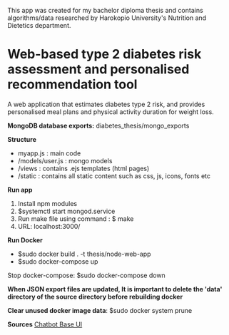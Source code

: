 This app was created for my bachelor diploma thesis and contains algorithms/data researched by Harokopio University's Nutrition and Dietetics department.

<h1>Web-based type 2 diabetes risk assessment and personalised recommendation tool</h1>
A web application that estimates diabetes type 2 risk, and provides personalised meal plans and physical activity duration for weight loss.

**MongoDB database exports:**
diabetes_thesis/mongo_exports

**Structure**
- myapp.js : main code
- /models/user.js : mongo models
- /views : contains .ejs templates (html pages)
- /static : contains all static content such as css, js, icons, fonts etc

**Run app**
1. Install npm modules
2. $systemctl start mongod.service
2. Run make file using command : $ make
3. URL: localhost:3000/

**Run Docker**
- $sudo docker build . -t thesis/node-web-app
- $sudo docker-compose up

Stop docker-compose: $sudo docker-compose down

**When JSON export files are updated, It is important to delete the 'data' directory of the source directory before rebuilding docker**

**Clear unused docker image data**: $sudo docker system prune

**Sources**
<a href="https://github.com/HarshvardhanThosar/ChatBot-UI">Chatbot Base UI<a>


